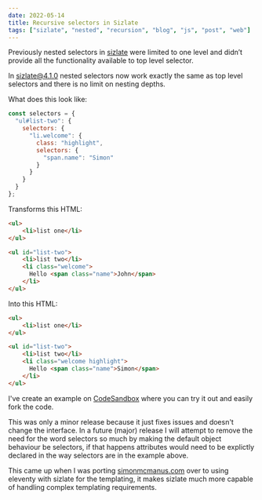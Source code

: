 ```yaml
---
date: 2022-05-14
title: Recursive selectors in Sizlate
tags: ["sizlate", "nested", "recursion", "blog", "js", "post", "web"]
---
```



Previously nested selectors in [sizlate](https://github.com/simonmcmanus/sizlate) were limited to one level and didn’t provide all the functionality available to top level selector. 

In [sizlate@4.1.0](https://www.npmjs.com/package/sizlate) nested selectors now work exactly the same as top level selectors and there is no limit on nesting depths. 

What does this look like:

```js
const selectors = {
  "ul#list-two": {
    selectors: {
      "li.welcome": {
        class: "highlight",
        selectors: {
          "span.name": "Simon"
        }
      }
    }
  }
};

```


Transforms this HTML: 

```html
<ul>
    <li>list one</li>
</ul>

<ul id="list-two">
    <li>list two</li>
    <li class="welcome">
      Hello <span class="name">John</span>
    </li>
</ul>
```

Into this HTML:


```html
<ul>
    <li>list one</li>
</ul>

<ul id="list-two">
    <li>list two</li>
    <li class="welcome highlight">
      Hello <span class="name">Simon</span>
    </li>
</ul>
```

I've create an example on 
[CodeSandbox](https://codesandbox.io/s/sizlate-nested-cix0y7) where you can try it out and easily fork the code. 


This was only a minor release because it just fixes issues and doesn't change the interface. In a future (major) release I will attempt to remove the need for the word selectors so much by making the default object behaviour be selectors, if that happens attributes would need to be explictly declared in the way selectors are in the example above. 


This came up when I was porting [simonmcmanus.com](http://simonmcmanus.com) over to using eleventy with sizlate for the templating, it makes sizlate much more capable of handling complex templating requirements.
